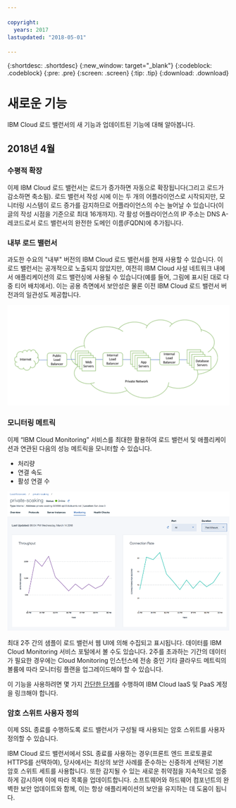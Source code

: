 ```yaml
---

copyright:
  years: 2017
lastupdated: "2018-05-01"

---
```


{:shortdesc: .shortdesc}
{:new_window: target="_blank"}
{:codeblock: .codeblock}
{:pre: .pre}
{:screen: .screen}
{:tip: .tip}
{:download: .download}


# 새로운 기능

IBM Cloud 로드 밸런서의 새 기능과 업데이트된 기능에 대해 알아봅니다. 

## 2018년 4월
### 수평적 확장
이제 IBM Cloud 로드 밸런서는 로드가 증가하면 자동으로 확장됩니다(그리고 로드가 감소하면 축소됨). 로드 밸런서 작성 시에 이는 두 개의 어플라이언스로 시작되지만, 모니터링 시스템이 로드 증가를 감지하므로 어플라이언스의 수는 늘어날 수 있습니다(이 글의 작성 시점을 기준으로 최대 16개까지). 각 활성 어플라이언스의 IP 주소는 DNS A-레코드로서 로드 밸런서의 완전한 도메인 이름(FQDN)에 추가됩니다. 

### 내부 로드 밸런서
과도한 수요의 "내부" 버전의 IBM Cloud 로드 밸런서를 현재 사용할 수 있습니다. 이 로드 밸런서는 공개적으로 노출되지 않았지만, 여전히 IBM Cloud 사설 네트워크 내에서 애플리케이션의 로드 밸런싱에 사용될 수 있습니다(예를 들어, 그림에 표시된 대로 다중 티어 배치에서). 이는 공용 측면에서 보안성은 물론 이전 IBM Cloud 로드 밸런서 버전과의 일관성도 제공합니다.  

![내부 로드 밸런서](./images/InternalLB.png)

### 모니터링 메트릭
이제 “IBM Cloud Monitoring” 서비스를 최대한 활용하여 로드 밸런서 및 애플리케이션과 연관된 다음의 성능 메트릭을 모니터할 수 있습니다. 

* 처리량
* 연결 속도
* 활성 연결 수

![모니터링 메트릭](./images/Metrics.png)

최대 2주 간의 샘플이 로드 밸런서 웹 UI에 의해 수집되고 표시됩니다. 데이터를 IBM Cloud Monitoring 서비스 포털에서 볼 수도 있습니다. 2주를 초과하는 기간의 데이터가 필요한 경우에는 Cloud Monitoring 인스턴스에 전송 중인 기타 클라우드 메트릭의 볼륨에 따라 모니터링 플랜을 업그레이드해야 할 수 있습니다. 

이 기능을 사용하려면 몇 가지 [간단한 단계](https://console.bluemix.net/docs/account/linking_accounts.html#unifyingaccounts)를 수행하여 IBM Cloud IaaS 및 PaaS 계정을 링크해야 합니다.  

### 암호 스위트 사용자 정의
이제 SSL 종료를 수행하도록 로드 밸런서가 구성될 때 사용되는 암호 스위트를 사용자 정의할 수 있습니다. 

IBM Cloud 로드 밸런서에서 SSL 종료를 사용하는 경우(프론트 엔드 프로토콜로 HTTPS를 선택하여), 당사에서는 최상의 보안 사례를 준수하는 신중하게 선택된 기본 암호 스위트 세트를 사용합니다. 또한 감지될 수 있는 새로운 취약점을 지속적으로 엄중하게 감시하며 이에 따라 목록을 업데이트합니다. 소프트웨어와 하드웨어 컴포넌트의 완벽한 보안 업데이트와 함께, 이는 항상 애플리케이션의 보안을 유지하는 데 도움이 됩니다. 
